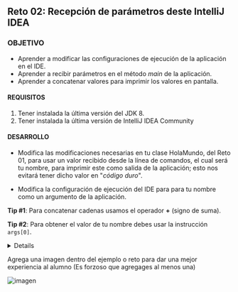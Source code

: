  ## Reto 02: Recepción de parámetros deste IntelliJ IDEA 

### OBJETIVO 

- Aprender a modificar las configuraciones de ejecución de la aplicación en el IDE.
- Aprender a recibir parámetros en el método *main* de la aplicación.
- Aprender a concatenar valores para imprimir los valores en pantalla.

#### REQUISITOS 

1. Tener instalada la última versión del JDK 8.
2. Tener instalada la última versión de IntelliJ IDEA Community

#### DESARROLLO

- Modifica las modificaciones necesarias en tu clase HolaMundo, del Reto 01, para usar un valor recibido desde la línea de comandos, el cual será tu nombre, para imprimir este como salida de la aplicación; esto nos evitará tener dicho valor en "*código duro*".

- Modifica la configuración de ejecución del IDE para para tu nombre como un argumento de la aplicación.

**Tip #1**: Para concatenar cadenas usamos el operador **+** (signo de suma).

**Tip #2**: Para obtener el valor de tu nombre debes usar la instrucción `args[0]`.

<details>

	<summary>Solucion</summary>
	<p> Agrega aqui la solucion</p>
	<p>Recuerda! escribe cada paso para desarrollar la solución del ejemplo o reto </p>
</details> 

Agrega una imagen dentro del ejemplo o reto para dar una mejor experiencia al alumno (Es forzoso que agregages al menos una)

![imagen](https://picsum.photos/200/300)

